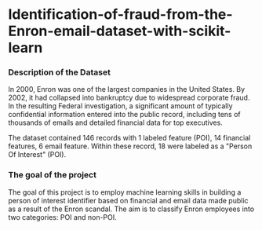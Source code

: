 # Identification-of-fraud-from-the-Enron-email-dataset-with-scikit-learn
### Description of the Dataset
In 2000, Enron was one of the largest companies in the United States. By 2002, it had collapsed into bankruptcy due to widespread corporate fraud. In the resulting Federal investigation, a significant amount of typically confidential information entered into the public record, including tens of thousands of emails and detailed financial data for top executives.

The dataset contained 146 records with 1 labeled feature (POI), 14 financial features, 6 email feature. Within these record, 18 were labeled as a "Person Of Interest" (POI). 
### The goal of the project
The goal of this project is to employ machine learning skills in building a person of interest identifier based on financial and email data made public as a result of the Enron scandal. The aim is to classify Enron employees into two categories: POI and non-POI. 

